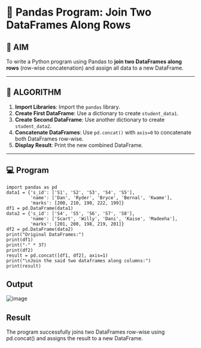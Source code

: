# 🧪 Pandas Program: Join Two DataFrames Along Rows

## 🎯 AIM

To write a Python program using Pandas to **join two DataFrames along rows** (row-wise concatenation) and assign all data to a new DataFrame.

---

## 🧠 ALGORITHM

1. **Import Libraries**: Import the `pandas` library.
2. **Create First DataFrame**: Use a dictionary to create `student_data1`.
3. **Create Second DataFrame**: Use another dictionary to create `student_data2`.
4. **Concatenate DataFrames**: Use `pd.concat()` with `axis=0` to concatenate both DataFrames row-wise.
5. **Display Result**: Print the new combined DataFrame.

---

## 💻 Program
```
import pandas as pd
data1 = {'s_id': ['S1', 'S2', 'S3', 'S4', 'S5'],
         'name': ['Dan', 'Ryder', 'Bryce', 'Bernal', 'Kwame'],
         'marks': [200, 210, 190, 222, 199]}
df1 = pd.DataFrame(data1)
data2 = {'s_id': ['S4', 'S5', 'S6', 'S7', 'S8'],
         'name': ['Scart', 'Willy', 'Dani', 'Kaise', 'Madeeha'],
         'marks': [201, 200, 198, 219, 201]}
df2 = pd.DataFrame(data2)
print("Original DataFrames:")
print(df1)
print("-" * 37)
print(df2)
result = pd.concat([df1, df2], axis=1)
print("\nJoin the said two dataframes along columns:")
print(result)
```
## Output

![image](https://github.com/user-attachments/assets/61ea5d59-d99f-494b-a0ed-08854c80b06b)

## Result

The program successfully joins two DataFrames row-wise using pd.concat() and assigns the result to a new DataFrame.
